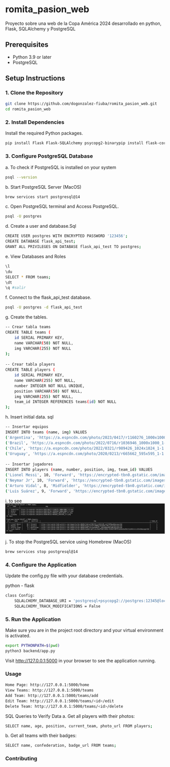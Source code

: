 # romita_pasion_web
Proyecto sobre una web de la Copa América 2024 desarrollado en python, Flask, SQLAlchemy y PostgreSQL

## Prerequisites

- Python 3.9 or later
- PostgreSQL

## Setup Instructions

### 1. Clone the Repository

```bash
git clone https://github.com/dogonzalez-fiuba/romita_pasion_web.git
cd romita_pasion_web
```

### 2. Install Dependencies

Install the required Python packages.

```bash
pip install Flask Flask-SQLAlchemy psycopg2-binarypip install flask-cors
```

### 3. Configure PostgreSQL Database

a. To check if PostgreSQL is installed on your system
```bash
psql --version
```
b. Start PostgreSQL Server (MacOS)
```bash
brew services start postgresql@14
```
c. Open PostgreSQL terminal and Access PostgreSQL.
```bash
psql -U postgres
```
d. Create a user and database.Sql
```bash
CREATE USER postgres WITH ENCRYPTED PASSWORD '123456';
CREATE DATABASE flask_api_test;
GRANT ALL PRIVILEGES ON DATABASE flask_api_test TO postgres;
```
e. View Databases and Roles
```bash
\l
\du
SELECT * FROM teams;
\dt
\q #salir
```
f. Connect to the flask_api_test database.
```bash
psql -U postgres -d flask_api_test

```
g. Create the tables.
```bash
-- Crear tabla teams
CREATE TABLE teams (
    id SERIAL PRIMARY KEY,
    name VARCHAR(50) NOT NULL,
    img VARCHAR(255) NOT NULL
);

-- Crear tabla players
CREATE TABLE players (
    id SERIAL PRIMARY KEY,
    name VARCHAR(255) NOT NULL,
    number INTEGER NOT NULL UNIQUE,
    position VARCHAR(50) NOT NULL,
    img VARCHAR(255) NOT NULL,
    team_id INTEGER REFERENCES teams(id) NOT NULL
);

```

h. Insert initial data. sql

```bash
-- Insertar equipos
INSERT INTO teams (name, img) VALUES
('Argentina', 'https://a.espncdn.com/photo/2023/0417/r1160276_1000x1000_1-1.png'),
('Brazil', 'https://a.espncdn.com/photo/2022/0716/r1036946_1000x1000_1-1.png'),
('Chile', 'https://a.espncdn.com/photo/2022/0321/r989426_1024x1024_1-1.png'),
('Uruguay', 'https://a.espncdn.com/photo/2020/0213/r665662_595x595_1-1.png');

-- Insertar jugadores
INSERT INTO players (name, number, position, img, team_id) VALUES
('Lionel Messi', 10, 'Forward', 'https://encrypted-tbn0.gstatic.com/images?q=tbn:ANd9GcTqbCwnIYB5lP4cjn3SVHiEM_ookf207Nww6A&usqp=CAU', 1),
('Neymar Jr', 10, 'Forward', 'https://encrypted-tbn0.gstatic.com/images?q=tbn:ANd9GcRibpz3vV3Tl4PNRQyIAkkHQhx-M8zieTGxhA&usqp=CAU', 2),
('Arturo Vidal', 8, 'Midfielder', 'https://encrypted-tbn0.gstatic.com/images?q=tbn:ANd9GcRDQF-0cy5oQn4MoFU-_p9OuA8RegPBIIWMjQ&usqp=CAU', 3),
('Luis Suárez', 9, 'Forward', 'https://encrypted-tbn0.gstatic.com/images?q=tbn:ANd9GcQumQbtigXYjxGz39q3YbQDtZAMky-RIGRUtVDMfHiQ2Ukd2wCDUztCqt02LhciccRJo3k&usqp=CAU', 4);

```
i. to see
![alt text](image.png)

j. To stop the PostgreSQL service using Homebrew (MacOS)
```bash
brew services stop postgresql@14
```
###  4. Configure the Application
Update the config.py file with your database credentials.

python - flask
```bash
class Config:
    SQLALCHEMY_DATABASE_URI = 'postgresql+psycopg2://postgres:12345@localhost:5432/flask_api_test'
    SQLALCHEMY_TRACK_MODIFICATIONS = False

```
### 5. Run the Application

Make sure you are in the project root directory and your virtual environment is activated.

```bash
export PYTHONPATH=$(pwd)
python3 backend/app.py
```
Visit http://127.0.0.1:5000 in your browser to see the application running.


### Usage
```bash
Home Page: http://127.0.0.1:5000/home
View Teams: http://127.0.0.1:5000/teams
Add Team: http://127.0.0.1:5000/teams/add
Edit Team: http://127.0.0.1:5000/teams/<id>/edit
Delete Team: http://127.0.0.1:5000/teams/<id>/delete
```

SQL Queries to Verify Data
a. Get all players with their photos:
```bash
SELECT name, age, position, current_team, photo_url FROM players;
```
b. Get all teams with their badges:
```bash
SELECT name, confederation, badge_url FROM teams;
```
### Contributing
